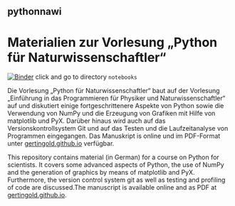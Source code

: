 ## pythonnawi
# Materialien zur Vorlesung „Python für Naturwissenschaftler“

[![Binder](http://mybinder.org/badge.svg)](http://mybinder.org:/repo/gertingold/pythonnawi) click and go to directory <code>notebooks</code>

Die Vorlesung „Python für Naturwissenschaftler“ baut auf der Vorlesung „Einführung in das Programmieren für Physiker und Naturwissenschaftler“ auf und diskutiert einige fortgeschrittenere Aspekte von Python sowie die Verwendung von NumPy und die Erzeugung von Grafiken mit Hilfe von matplotlib und PyX. Darüber hinaus wird auch auf das Versionskontrollsystem Git und auf das Testen und die Laufzeitanalyse von Programmen eingegangen. Das Manuskript is online und im PDF-Format unter [gertingold.github.io](http://gertingold.github.io) verfügbar.

This repository contains material (in German) for a course on Python for scientists. It covers some advanced aspects of Python, the use of NumPy and the generation of graphics by means of matplotlib and PyX. Furthermore, the version control system git as well as testing and profiling of code are discussed.The manuscript is available online and as PDF at [gertingold.github.io](http://gertingold.github.io).
